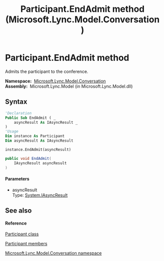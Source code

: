 ﻿---
title: Participant.EndAdmit method  (Microsoft.Lync.Model.Conversation)
TOCTitle: 'EndAdmit method '
ms:assetid: M:Microsoft.Lync.Model.Conversation.Participant.EndAdmit(System.IAsyncResult)_DI_3_UC_OCS14MrefLyncWPF
ms:mtpsurl: https://msdn.microsoft.com/en-us/library/microsoft.lync.model.conversation.participant.endadmit(v=office.15)
ms:contentKeyID: 48591181
ms.date: 07/28/2014
mtps_version: v=office.15
f1_keywords:
- Microsoft.Lync.Model.Conversation.Participant.EndAdmit
dev_langs:
- CSharp
- JScript
- VB
- other
---

# Participant.EndAdmit method

Admits the participant to the conference.

**Namespace:**  [Microsoft.Lync.Model.Conversation](microsoft-lync-model-conversation-namespace_2.md)  
**Assembly:**  Microsoft.Lync.Model (in Microsoft.Lync.Model.dll)

## Syntax

``` vb
'Declaration
Public Sub EndAdmit ( _
    asyncResult As IAsyncResult _
)
'Usage
Dim instance As Participant
Dim asyncResult As IAsyncResult

instance.EndAdmit(asyncResult)
```

``` csharp
public void EndAdmit(
    IAsyncResult asyncResult
)
```

#### Parameters

  - asyncResult  
    Type: [System.IAsyncResult](http://msdn2.microsoft.com/en-us/library/ft8a6455)  

## See also

#### Reference

[Participant class](participant-class-microsoft-lync-model-conversation_2.md)

[Participant members](participant-members-microsoft-lync-model-conversation_2.md)

[Microsoft.Lync.Model.Conversation namespace](microsoft-lync-model-conversation-namespace_2.md)

